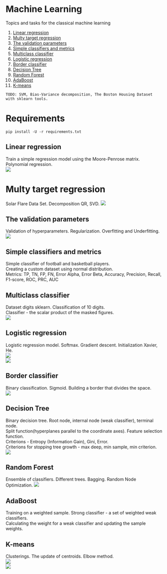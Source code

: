 # Machine Learning
Topics and tasks for the classical machine learning

1. [Linear regression](https://github.com/Vlad15lav/Machine-Learning/tree/main/LinearRegression)
2. [Multy target regression](https://github.com/Vlad15lav/Machine-Learning/tree/main/MultyTargetRegression)
3. [The validation parameters](https://github.com/Vlad15lav/Machine-Learning/tree/main/RegressionValidation)
4. [Simple classifiers and metrics](https://github.com/Vlad15lav/Machine-Learning/tree/main/SimpleClassifier)
5. [Multiclass classifier](https://github.com/Vlad15lav/Machine-Learning/tree/main/MulticlassClassifier)
6. [Logistic regression](https://github.com/Vlad15lav/Machine-Learning/tree/main/LogisticRegression)
7. [Border classifier](https://github.com/Vlad15lav/Machine-Learning/tree/main/BorderClassifier)
8. [Decision Tree](https://github.com/Vlad15lav/Machine-Learning/tree/main/DecisionTree)
9. [Random Forest](https://github.com/Vlad15lav/Machine-Learning/tree/main/RandomForest)
10. [AdaBoost](https://github.com/Vlad15lav/Machine-Learning/tree/main/AdaBoost)
11. [K-means](https://github.com/Vlad15lav/Machine-Learning/tree/main/K-means)

`TODO: SVM, Bias-Variance decomposition, The Boston Housing Dataset with sklearn tools.`
# Requirements
`pip install -U -r requirements.txt`

## Linear regression
Train a simple regression model using the Moore-Penrose matrix. Polynomial regression.</br>
![](/LinearRegression/dataset.png)
# Multy target regression
Solar Flare Data Set. Decomposition QR, SVD.
![](/MultyTargetRegression/solarflare.jpg)
## The validation parameters
Validation of hyperparameters. Regularization. Overfitting and Underfitting.</br>
![](/RegressionValidation/training.png)
## Simple classifiers and metrics
Simple classifier of football and basketball players.</br>
Creating a custom dataset using normal distribution.</br>
Metrics: TP, TN, FP, FN, Error Alpha, Error Beta, Accuracy, Precision, Recall, F1-score, ROC, PRC, AUC
## Multiclass classifier
Dataset digits sklearn. Classification of 10 digits. </br>
Classifier - the scalar product of the masked figures.</br>
![](/MulticlassClassifier/digits.png)
## Logistic regression
Logistic regression model. Softmax. Gradient descent. Initialization Xavier, He.</br>
![](/LogisticRegression/GradientDescent.png)</br>
![](/LogisticRegression/train.gif)
## Border classifier
Binary classification. Sigmoid. Building a border that divides the space.</br>
![](/BorderClassifier/classifier.png)
## Decision Tree
Binary decision tree. Root node, internal node (weak classifier), terminal node.</br>
Split function(hyperplanes parallel to the coordinate axes). Feature selection function.</br>
Criterions - Entropy (Information Gain), Gini, Error.</br>
Criterions for stopping tree growth - max deep, min sample, min criterion.</br>
![](/DecisionTree/ExampleTree.png)
## Random Forest
Ensemble of classifiers. Different trees. Bagging. Random Node Optimization.
![](/RandomForest/ExampleRandomForest.png)
## AdaBoost
Training on a weighted sample. Strong classifier - a set of weighted weak classifiers.</br>
Calculating the weight for a weak classifier and updating the sample weights.</br>
## K-means
Clusterings. The update of centroids. Elbow method.</br>
![](/K-means/eblowmethod.png)</br>
![](/K-means/training.png)
